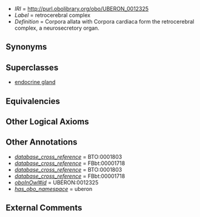  * *IRI* = http://purl.obolibrary.org/obo/UBERON_0012325
 * *Label* = retrocerebral complex
 * *Definition* = Corpora allata with Corpora cardiaca form the retrocerebral complex, a neurosecretory organ.

## Synonyms


## Superclasses

 * [endocrine gland](../../UBERON/68/UBERON_0002368.md)

## Equivalencies


## Other Logical Axioms


## Other Annotations

 * *[database_cross_reference](../../ef/oboInOwl#hasDbXref.md)* = BTO:0001803
 * *[database_cross_reference](../../ef/oboInOwl#hasDbXref.md)* = FBbt:00001718
 * *[database_cross_reference](../../ef/oboInOwl#hasDbXref.md)* = BTO:0001803
 * *[database_cross_reference](../../ef/oboInOwl#hasDbXref.md)* = FBbt:00001718
 * *[oboInOwl#id](../../id/oboInOwl#id.md)* = UBERON:0012325
 * *[has_obo_namespace](../../ce/oboInOwl#hasOBONamespace.md)* = uberon

## External Comments

